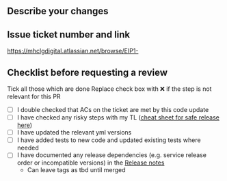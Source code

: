 ## Describe your changes

## Issue ticket number and link

https://mhclgdigital.atlassian.net/browse/EIP1-

## Checklist before requesting a review
Tick all those which are done
Replace check box with ❌ if the step is not relevant for this PR

- [ ] I double checked that ACs on the ticket are met by this code update
- [ ] I have checked any risky steps with my TL ([cheat sheet for safe release here](https://softwiretech.atlassian.net/wiki/spaces/EIP/pages/20960542739/Safe+Release+Cheat+Sheet))
- [ ] I have updated the relevant yml versions
- [ ] I have added tests to new code and updated existing tests where needed
- [ ] I have documented any release dependencies (e.g. service release order or incompatible versions) in the [Release notes](https://softwiretech.atlassian.net/wiki/spaces/EIP/pages/21254340716/Release+-+EROP+Version+-+Date+TBC)
    - Can leave tags as tbd until merged
